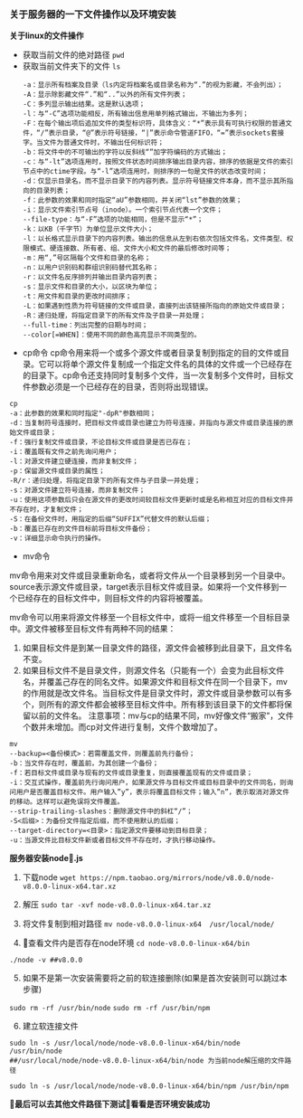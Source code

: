 ### 关于服务器的一下文件操作以及环境安装

**关于linux的文件操作**
- 获取当前文件的绝对路径
``pwd``
- 获取当前文件夹下的文件
``ls``
    ```
    -a：显示所有档案及目录（ls内定将档案名或目录名称为“.”的视为影藏，不会列出）；
    -A：显示除影藏文件“.”和“..”以外的所有文件列表；
    -C：多列显示输出结果。这是默认选项；
    -l：与“-C”选项功能相反，所有输出信息用单列格式输出，不输出为多列；
    -F：在每个输出项后追加文件的类型标识符，具体含义：“*”表示具有可执行权限的普通文件，“/”表示目录，“@”表示符号链接，“|”表示命令管道FIFO，“=”表示sockets套接字。当文件为普通文件时，不输出任何标识符；
    -b：将文件中的不可输出的字符以反斜线“”加字符编码的方式输出；
    -c：与“-lt”选项连用时，按照文件状态时间排序输出目录内容，排序的依据是文件的索引节点中的ctime字段。与“-l”选项连用时，则排序的一句是文件的状态改变时间；
    -d：仅显示目录名，而不显示目录下的内容列表。显示符号链接文件本身，而不显示其所指向的目录列表；
    -f：此参数的效果和同时指定“aU”参数相同，并关闭“lst”参数的效果；
    -i：显示文件索引节点号（inode）。一个索引节点代表一个文件；
    --file-type：与“-F”选项的功能相同，但是不显示“*”；
    -k：以KB（千字节）为单位显示文件大小；
    -l：以长格式显示目录下的内容列表。输出的信息从左到右依次包括文件名，文件类型、权限模式、硬连接数、所有者、组、文件大小和文件的最后修改时间等；
    -m：用“,”号区隔每个文件和目录的名称；
    -n：以用户识别码和群组识别码替代其名称；
    -r：以文件名反序排列并输出目录内容列表；
    -s：显示文件和目录的大小，以区块为单位；
    -t：用文件和目录的更改时间排序；
    -L：如果遇到性质为符号链接的文件或目录，直接列出该链接所指向的原始文件或目录；
    -R：递归处理，将指定目录下的所有文件及子目录一并处理；
    --full-time：列出完整的日期与时间；
    --color[=WHEN]：使用不同的颜色高亮显示不同类型的。
    ```
- cp命令
cp命令用来将一个或多个源文件或者目录复制到指定的目的文件或目录。它可以将单个源文件复制成一个指定文件名的具体的文件或一个已经存在的目录下。cp命令还支持同时复制多个文件，当一次复制多个文件时，目标文件参数必须是一个已经存在的目录，否则将出现错误。
```
cp
-a：此参数的效果和同时指定"-dpR"参数相同；
-d：当复制符号连接时，把目标文件或目录也建立为符号连接，并指向与源文件或目录连接的原始文件或目录；
-f：强行复制文件或目录，不论目标文件或目录是否已存在；
-i：覆盖既有文件之前先询问用户；
-l：对源文件建立硬连接，而非复制文件；
-p：保留源文件或目录的属性；
-R/r：递归处理，将指定目录下的所有文件与子目录一并处理；
-s：对源文件建立符号连接，而非复制文件；
-u：使用这项参数后只会在源文件的更改时间较目标文件更新时或是名称相互对应的目标文件并不存在时，才复制文件；
-S：在备份文件时，用指定的后缀“SUFFIX”代替文件的默认后缀；
-b：覆盖已存在的文件目标前将目标文件备份；
-v：详细显示命令执行的操作。
```
- mv命令

mv命令用来对文件或目录重新命名，或者将文件从一个目录移到另一个目录中。source表示源文件或目录，target表示目标文件或目录。如果将一个文件移到一个已经存在的目标文件中，则目标文件的内容将被覆盖。

mv命令可以用来将源文件移至一个目标文件中，或将一组文件移至一个目标目录中。源文件被移至目标文件有两种不同的结果：

1. 如果目标文件是到某一目录文件的路径，源文件会被移到此目录下，且文件名不变。
2. 如果目标文件不是目录文件，则源文件名（只能有一个）会变为此目标文件名，并覆盖己存在的同名文件。如果源文件和目标文件在同一个目录下，mv的作用就是改文件名。当目标文件是目录文件时，源文件或目录参数可以有多个，则所有的源文件都会被移至目标文件中。所有移到该目录下的文件都将保留以前的文件名。
注意事项：mv与cp的结果不同，mv好像文件“搬家”，文件个数并未增加。而cp对文件进行复制，文件个数增加了。
```shell
mv
--backup=<备份模式>：若需覆盖文件，则覆盖前先行备份；
-b：当文件存在时，覆盖前，为其创建一个备份；
-f：若目标文件或目录与现有的文件或目录重复，则直接覆盖现有的文件或目录；
-i：交互式操作，覆盖前先行询问用户，如果源文件与目标文件或目标目录中的文件同名，则询问用户是否覆盖目标文件。用户输入”y”，表示将覆盖目标文件；输入”n”，表示取消对源文件的移动。这样可以避免误将文件覆盖。
--strip-trailing-slashes：删除源文件中的斜杠“/”；
-S<后缀>：为备份文件指定后缀，而不使用默认的后缀；
--target-directory=<目录>：指定源文件要移动到目标目录；
-u：当源文件比目标文件新或者目标文件不存在时，才执行移动操作。
```

**服务器安装node.js**

1. 下载node
``wget https://npm.taobao.org/mirrors/node/v8.0.0/node-v8.0.0-linux-x64.tar.xz``

2. 解压
``sudo tar -xvf node-v8.0.0-linux-x64.tar.xz``

3. 将文件复制到相对路径
``mv node-v8.0.0-linux-x64  /usr/local/node/``

4. 查看文件内是否存在node环境
``cd node-v8.0.0-linux-x64/bin``
```shell
./node -v ##v8.0.0
```
5. 如果不是第一次安装需要将之前的软连接删除(如果是首次安装则可以跳过本步骤)

``sudo rm -rf /usr/bin/node``
``sudo rm -rf /usr/bin/npm``

6. 建立软连接文件

```shell
sudo ln -s /usr/local/node/node-v8.0.0-linux-x64/bin/node /usr/bin/node
##/usr/local/node/node-v8.0.0-linux-x64/bin/node 为当前node解压缩的文件路径

sudo ln -s /usr/local/node/node-v8.0.0-linux-x64/bin/npm /usr/bin/npm
```

**最后可以去其他文件路径下测试看看是否环境安装成功**


